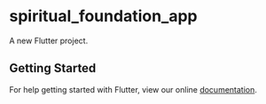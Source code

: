 # spiritual_foundation_app

A new Flutter project.

## Getting Started

For help getting started with Flutter, view our online
[documentation](https://flutter.io/).
